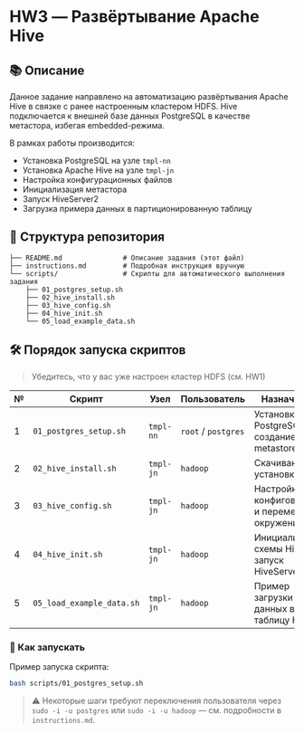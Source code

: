 # HW3 — Развёртывание Apache Hive

## 📚 Описание

Данное задание направлено на автоматизацию развёртывания Apache Hive в связке с ранее настроенным кластером HDFS. Hive подключается к внешней базе данных PostgreSQL в качестве метастора, избегая embedded-режима.

В рамках работы производится:
- Установка PostgreSQL на узле `tmpl-nn`
- Установка Apache Hive на узле `tmpl-jn`
- Настройка конфигурационных файлов
- Инициализация метастора
- Запуск HiveServer2
- Загрузка примера данных в партиционированную таблицу

## 📁 Структура репозитория

```
├── README.md               # Описание задания (этот файл)
├── instructions.md         # Подробная инструкция вручную
└── scripts/                # Скрипты для автоматического выполнения задания
    ├── 01_postgres_setup.sh
    ├── 02_hive_install.sh
    ├── 03_hive_config.sh
    ├── 04_hive_init.sh
    └── 05_load_example_data.sh
```

## 🛠 Порядок запуска скриптов

> Убедитесь, что у вас уже настроен кластер HDFS (см. HW1)

| № | Скрипт | Узел | Пользователь | Назначение |
|--|--------|------|--------------|------------|
| 1 | `01_postgres_setup.sh` | `tmpl-nn` | `root` / `postgres` | Установка PostgreSQL и создание БД metastore |
| 2 | `02_hive_install.sh` | `tmpl-jn` | `hadoop` | Скачивание и установка Hive |
| 3 | `03_hive_config.sh` | `tmpl-jn` | `hadoop` | Настройка конфигов Hive и переменных окружения |
| 4 | `04_hive_init.sh` | `tmpl-jn` | `hadoop` | Инициализация схемы Hive и запуск HiveServer2 |
| 5 | `05_load_example_data.sh` | `tmpl-jn` | `hadoop` | Пример загрузки данных в таблицу Hive |

### 🔁 Как запускать

Пример запуска скрипта:

```bash
bash scripts/01_postgres_setup.sh
```

> ⚠️ Некоторые шаги требуют переключения пользователя через `sudo -i -u postgres` или `sudo -i -u hadoop` — см. подробности в `instructions.md`.
